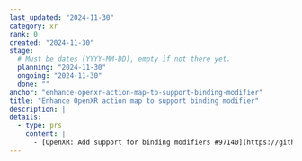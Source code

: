 ```yaml
---
last_updated: "2024-11-30"
category: xr
rank: 0
created: "2024-11-30"
stage:
  # Must be dates (YYYY-MM-DD), empty if not there yet.
  planning: "2024-11-30"
  ongoing: "2024-11-30"
  done: ""
anchor: "enhance-openxr-action-map-to-support-binding-modifier"
title: "Enhance OpenXR action map to support binding modifier"
description: |
details:
  - type: prs
    content: |
      - [OpenXR: Add support for binding modifiers #97140](https://github.com/godotengine/godot/pull/97140)
---
```

